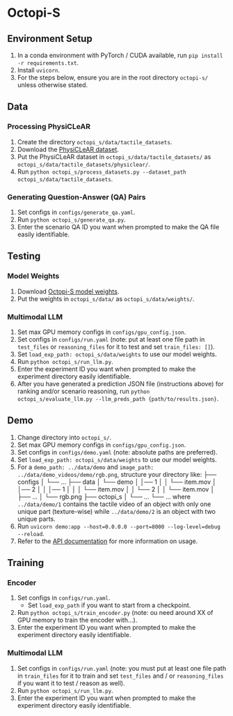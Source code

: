 # Octopi-S
## Environment Setup
1. In a conda environment with PyTorch / CUDA available, run `pip install -r requirements.txt`.
2. Install `uvicorn`.
3. For the steps below, ensure you are in the root directory `octopi-s/` unless otherwise stated.


## Data
### Processing PhysiCLeAR
1. Create the directory `octopi_s/data/tactile_datasets`.
2. Download the [PhysiCLeAR dataset](https://drive.google.com/drive/folders/1qwMrXQO0um2TXSN2KZ8trvW09go04VT0?usp=sharing).
3. Put the PhysiCLeAR dataset in `octopi_s/data/tactile_datasets/` as `octopi_s/data/tactile_datasets/physiclear/`.
4. Run `python octopi_s/process_datasets.py --dataset_path octopi_s/data/tactile_datasets`.

### Generating Question-Answer (QA) Pairs
1. Set configs in `configs/generate_qa.yaml`.
2. Run `python octopi_s/generate_qa.py`.
3. Enter the scenario QA ID you want when prompted to make the QA file easily identifiable.


## Testing
### Model Weights
1. Download [Octopi-S model weights](https://drive.google.com/drive/folders/1rD3ZE-nqGKhxStjPWV6sbN22uN1s0JDr?usp=sharing).
2. Put the weights in `octopi_s/data/` as `octopi_s/data/weights/`.

### Multimodal LLM
1. Set max GPU memory configs in `configs/gpu_config.json`.
2. Set configs in `configs/run.yaml` (note: put at least one file path in `test_files` or `reasoning_files` for it to test and set `train_files: []`).
3. Set `load_exp_path: octopi_s/data/weights` to use our model weights.
4. Run `python octopi_s/run_llm.py`.
5. Enter the experiment ID you want when prompted to make the experiment directory easily identifiable.
6. After you have generated a prediction JSON file (instructions above) for ranking and/or scenario reasoning, run `python octopi_s/evaluate_llm.py --llm_preds_path {path/to/results.json}`.


## Demo
1. Change directory into `octopi_s/`.
2. Set max GPU memory configs in `configs/gpu_config.json`.
3. Set configs in `configs/demo.yaml` (note: absolute paths are preferred).
4. Set `load_exp_path: octopi_s/data/weights` to use our model weights.
5. For a `demo_path: ../data/demo` and `image_path: ../data/demo_videos/demo/rgb.png`, structure your directory like:
├── configs
│   └── ...
├── data
│   └── demo
│       │── 1
│       │   └── item.mov
│       │── 2
│       │   │── 1
│       │   │   └── item.mov
│       │   └── 2
│       │       └── item.mov
│       ├── ...
│       └── rgb.png
├── octopi_s
│   └── ...
└── ...
where `../data/demo/1` contains the tactile video of an object with only one unique part (texture-wise) while `../data/demo/2` is an object with two unique parts.
6. Run `uvicorn demo:app --host=0.0.0.0 --port=8000 --log-level=debug --reload`.
7. Refer to the [API documentation](https://github.com/clear-nus/octopi-s/wiki/API) for more information on usage.


## Training

<!-- TODO -->
### Encoder
1. Set configs in `configs/run.yaml`.
    * Set `load_exp_path` if you want to start from a checkpoint.
2. Run `python octopi_s/train_encoder.py` (note: ou need around XX of GPU memory to train the encoder with...).
3. Enter the experiment ID you want when prompted to make the experiment directory easily identifiable.

### Multimodal LLM
1. Set configs in `configs/run.yaml` (note: you must put at least one file path in `train_files` for it to train and set `test_files` and / or `reasoning_files` if you want it to test / reason as well).
2. Run `python octopi_s/run_llm.py`.
3. Enter the experiment ID you want when prompted to make the experiment directory easily identifiable.